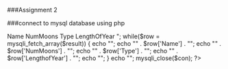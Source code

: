 ###Assignment 2

###connect to mysql  database using php


<?php
$con=mysqli_connect("localhost","skotiyala","Yi0keek6","skotiyala");
// Check connection
if (mysqli_connect_errno()) {
  echo "Failed to connect to MySQL: " . mysqli_connect_error();
}

$result = mysqli_query($con,"SELECT COUNT(*) FROM Planets");

echo "<table border='1'>
<tr>
<th>Name</th>
<th>NumMoons</th>
<th>Type</th>
<th>LengthOfYear</th>
</tr>";

while($row = mysqli_fetch_array($result)) {
  echo "<tr>";
  echo "<td>" . $row['Name'] . "</td>";
  echo "<td>" . $row['NumMoons'] . "</td>";
  echo "<td>" . $row['Type'] . "</td>";
  echo "<td>" . $row['LengthofYear'] . "</td>";
  echo "</tr>";
}

echo "</table>";
mysqli_close($con);
?>
